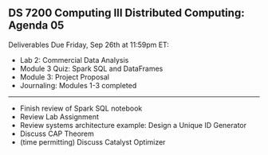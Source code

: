 ## DS 7200 Computing III Distributed Computing: Agenda 05

Deliverables Due Friday, Sep 26th at 11:59pm ET:  
- Lab 2: Commercial Data Analysis
- Module 3 Quiz: Spark SQL and DataFrames
- Module 3: Project Proposal
- Journaling: Modules 1-3 completed

---

- Finish review of Spark SQL notebook
- Review Lab Assignment
- Review systems architecture example: Design a Unique ID Generator
- Discuss CAP Theorem
- (time permitting) Discuss Catalyst Optimizer
